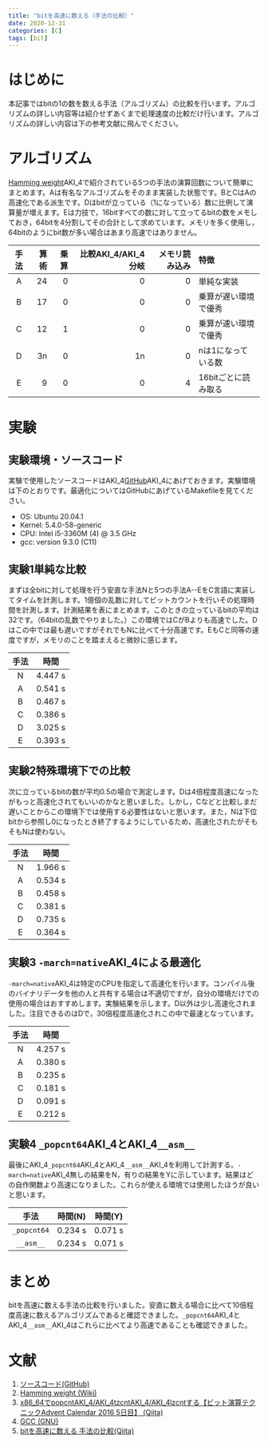 ```yaml
---
title: "bitを高速に数える（手法の比較）"
date: 2020-12-31
categories: [C]
tags: [bit]
---
```


# はじめに

本記事ではbitの1の数を数える手法（アルゴリズム）の比較を行います。アルゴリズムの詳しい内容等は紹介せずあくまで処理速度の比較だけ行います。アルゴリズムの詳しい内容は下の参考文献に飛んでください。

# アルゴリズム

[Hamming weight](https://en.wikipedia.org/wiki/Hamming_weight)AKI_4で紹介されている5つの手法の演算回数について簡単にまとめます。Aは有名なアルゴリズムをそのまま実装した状態です。BとCはAの高速化である派生です。Dはbitが立っている（1になっている）数に比例して演算量が増えます。Eは力技で，16bitすべての数に対して立ってるbitの数をメモしておき，64bitを4分割してその合計として求めています。メモリを多く使用し，64bitのようにbit数が多い場合はあまり高速ではありません。

| 手法  | 算術 | 乗算 | 比較AKI_4/AKI_4分岐 | メモリ読み込み | 特徴                 |
| :---: | ---: | ---: | ------------------: | -------------: | :------------------- |
|   A   |   24 |    0 |                   0 |              0 | 単純な実装           |
|   B   |   17 |    0 |                   0 |              0 | 乗算が遅い環境で優秀 |
|   C   |   12 |    1 |                   0 |              0 | 乗算が速い環境で優秀 |
|   D   |   3n |    0 |                  1n |              0 | nは1になっている数   |
|   E   |    9 |    0 |                   0 |              4 | 16bitごとに読み取る  |

# 実験

## 実験環境・ソースコード

実験で使用したソースコードはAKI_4[GitHub](https://github.com/Daiji256/Hamming-weight)AKI_4にあげておきます。実験環境は下のとおりです。最適化についてはGitHubにあげているMakefileを見てください。

- OS: Ubuntu 20.04.1
- Kernel: 5.4.0-58-generic
- CPU: Intel i5-3360M (4) @ 3.5 GHz
- gcc: version 9.3.0 (C11)

## 実験1単純な比較

まずは全bitに対して処理を行う安直な手法Nと5つの手法A--EをC言語に実装してタイムを計測します。1億個の乱数に対してビットカウントを行いその処理時間を計測します。計測結果を表にまとめます。このときの立っているbitの平均は32です。（64bitの乱数でやりました。）この環境ではCがBよりも高速でした。Dはこの中では最も遅いですがそれでもNに比べて十分高速です。EもCと同等の速度ですが，メモリのことを踏まえると微妙に感じます。

| 手法  |  時間   |
| :---: | :-----: |
|   N   | 4.447 s |
|   A   | 0.541 s |
|   B   | 0.467 s |
|   C   | 0.386 s |
|   D   | 3.025 s |
|   E   | 0.393 s |

## 実験2特殊環境下での比較

次に立っているbitの数が平均0.5の場合で測定します。Dは4倍程度高速になったがもっと高速化されてもいいのかなと思いました。しかし，Cなどと比較しまだ遅いことからこの環境下では使用する必要性はないと思います。また，Nは下位bitから参照し0になったとき終了するようにしているため，高速化されたがそもそもNは使わない。

| 手法  |  時間   |
| :---: | :-----: |
|   N   | 1.966 s |
|   A   | 0.534 s |
|   B   | 0.458 s |
|   C   | 0.381 s |
|   D   | 0.735 s |
|   E   | 0.364 s |

## 実験3 `-march=native`AKI_4による最適化

`-march=native`AKI_4は特定のCPUを指定して高速化を行います。コンパイル後のバイナリデータを他の人と共有する場合は不適切ですが，自分の環境だけでの使用の場合はおすすめします。実験結果を示します。D以外は少し高速化されました。注目できるのはDで，30倍程度高速化されこの中で最速となっています。

| 手法  |  時間   |
| :---: | :-----: |
|   N   | 4.257 s |
|   A   | 0.380 s |
|   B   | 0.235 s |
|   C   | 0.181 s |
|   D   | 0.091 s |
|   E   | 0.212 s |

## 実験4 `_popcnt64`AKI_4とAKI_4`__asm__`

最後にAKI_4`_popcnt64`AKI_4とAKI_4`__asm__`AKI_4を利用して計測する。`-march=native`AKI_4無しの結果をN，有りの結果をYに示しています。結果はどの自作関数より高速になりました。これらが使える環境では使用したほうが良いと思います。

|    手法     | 時間(N) | 時間(Y) |
| :---------: | :-----: | :-----: |
| `_popcnt64` | 0.234 s | 0.071 s |
|  `__asm__`  | 0.234 s | 0.071 s |

# まとめ

bitを高速に数える手法の比較を行いました。安直に数える場合に比べて10倍程度高速に数えるアルゴリズムであると確認できました。`_popcnt64`AKI_4とAKI_4`__asm__`AKI_4はこれらに比べてより高速であることも確認できました。

# 文献

1. [ソースコード(GitHub)](https://github.com/Daiji256/Hamming-weight)
2. [Hamming weight (Wiki)](https://en.wikipedia.org/wiki/Hamming_weight)
3. [x86_64でpopcntAKI_4/AKI_4tzcntAKI_4/AKI_4lzcntする【ビット演算テクニックAdvent Calendar 2016 5日目】 (Qiita)](https://qiita.com/ocxtal/items/01c46b15cb1f2e656887)
4. [GCC (GNU)](https://gcc.gnu.org/onlinedocs/gcc/x86-Options.html)
5. [bitを高速に数える 手法の比較(Qiita)](https://qiita.com/Daiji256/items/c4f83c4f3a73a3fb7e0c)
